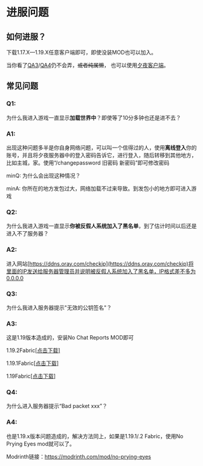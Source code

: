 # 进服问题

## 如何进服？

下载1.17.X—1.19.X任意客户端即可，即使没装MOD也可以加入。

当你看了[QA3](#q3)/[QA4](#q4)仍不会弄，~~或者纯属懒~~， 也可以使用[夕夜客户端](modpack.md)。

## 常见问题

### Q1:

为什么我进入游戏一直显示**加载世界中**？即使等了10分多钟也还是进不去？

### A1:

出现这种问题多半是你自身网络问题，可以叫一个信得过的人，使用**离线登入**你的账号，并且将夕夜服务器中的登入密码告诉它，进行登入，随后转移到其他地方，比如主城，家。使用“/changepassword 旧密码 新密码”即可修改密码

minQ: 为什么会出现这种情况？

minA: 你所在的地方发包过大，网络加载不过来导致。到发包小的地方即可进入游戏

### Q2:

为什么我进入游戏一直显示**你被反假人系统加入了黑名单**，到了估计时间以后还是进入不了服务器？

### A2:

进入网站[https://ddns.oray.com/checkip](https://ddns.oray.com/checkip)将里面的IP发送给服务器管理员并说明被反假人系统加入了黑名单，IP格式差不多为0.0.0.0

### Q3:

为什么我进入服务器提示"无效的公钥签名"？

### A3:

这是1.19版本造成的，安装No Chat Reports MOD即可

1.19.2Fabric[[点击下载]](https://tangbao-1301296093.cos.ap-shanghai.myqcloud.com/xiye/resourcepack/NoChatReports-FABRIC-1.19.2-v1.10.2.jar)

1.19.1Fabric[[点击下载]](https://tangbao-1301296093.cos.ap-shanghai.myqcloud.com/xiye/resourcepack/NoChatReports-FABRIC-1.19.1-v1.8.4.jar)

1.19Fabric[[点击下载]](https://tangbao-1301296093.cos.ap-shanghai.myqcloud.com/xiye/resourcepack/NoChatReports-FABRIC-1.19-v1.2.3.jar)

### Q4:

为什么进入服务器提示“Bad packet xxx”？

### A4:

也是1.19.x版本问题造成的，解决方法同上，如果是1.19.1/.2 Fabric，使用No Prying Eyes mod就可以了。

Modrinth链接：https://modrinth.com/mod/no-prying-eyes